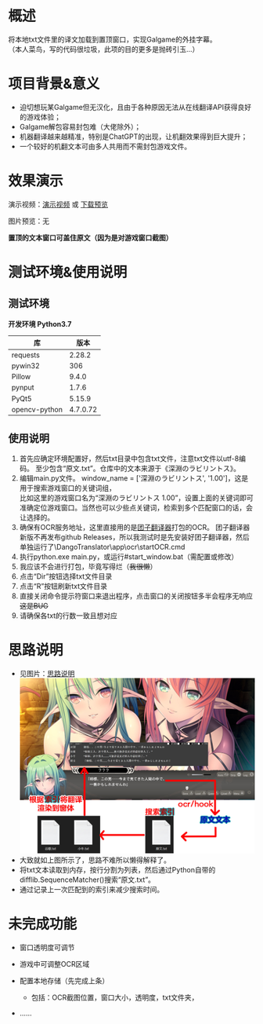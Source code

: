 # 概述

将本地txt文件里的译文加载到置顶窗口，实现Galgame的外挂字幕。<br>
（本人菜鸟，写的代码很垃圾，此项的目的更多是抛砖引玉...）

# 项目背景&意义

* 迫切想玩某Galgame但无汉化，且由于各种原因无法从在线翻译API获得良好的游戏体验；
* Galgame解包容易封包难（大佬除外）；
* 机器翻译越来越精准，特别是ChatGPT的出现，让机翻效果得到巨大提升；
* 一个较好的机翻文本可由多人共用而不需封包游戏文件。

# 效果演示

演示视频：[演示视频](./dev-tool/演示视频.mp4) 或 [下载预览](https://p.inari.site/usr/237/644352595f3af.mp4)

图片预览：无

**置顶的文本窗口可盖住原文（因为是对游戏窗口截图）**

# 测试环境&使用说明

## **测试环境**

**开发环境 Python3.7**

| 库            | 版本     |
| ------------- | -------- |
| requests      | 2.28.2   |
| pywin32       | 306      |
| Pillow        | 9.4.0    |
| pynput        | 1.7.6    |
| PyQt5         | 5.15.9   |
| opencv-python | 4.7.0.72 |

## 使用说明

1. 首先应确定环境配置好，然后txt目录中包含txt文件，注意txt文件以utf-8编码。
   至少包含“原文.txt”。仓库中的文本来源于《深淵のラビリントス》。
2. 编辑main.py文件。
   window_name = ['深淵のラビリントス', '1.00']，这是用于搜索游戏窗口的关键词组，<br>比如这里的游戏窗口名为“深淵のラビリントス  1.00”，设置上面的关键词即可准确定位游戏窗口。当然也可以少些点关键词，检索到多个匹配窗口的话，会让选择的。
3. 确保有OCR服务地址，这里直接用的是[团子翻译器](https://translator.dango.cloud/)打包的OCR。
   团子翻译器新版不再发布github Releases，所以我测试时是先安装好团子翻译器，然后单独运行了\DangoTranslator\app\ocr\startOCR.cmd
4. 执行python.exe main.py，或运行#start_window.bat（需配置或修改）
5. 我应该不会进行打包，毕竟写得烂（~~我很懒~~）
6. 点击“Dir”按钮选择txt文件目录
7. 点击“R”按钮刷新txt文件目录
8. 直接关闭命令提示符窗口来退出程序，点击窗口的关闭按钮多半会程序无响应~~这是BUG~~
9. 请确保各txt的行数一致且想对应

# 思路说明

* 见图片：[思路说明](./dev-tool/思路说明.jpg)
  ![image](./dev-tool/思路说明.jpg)
* 大致就如上图所示了，思路不难所以懒得解释了。
* 将txt文本读取到内存，按行分割为列表，然后通过Python自带的difflib.SequenceMatcher()搜索“原文.txt”。
* 通过记录上一次匹配到的索引来减少搜索时间。

# 未完成功能

* 窗口透明度可调节
* 游戏中可调整OCR区域
* 配置本地存储（先完成上条）
  
  * 包括：OCR截图位置，窗口大小，透明度，txt文件夹，
* ……
